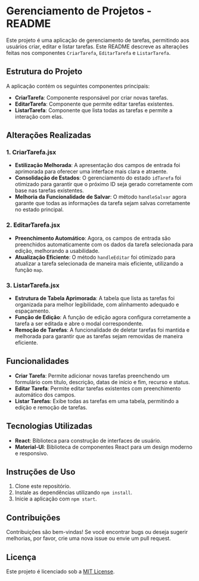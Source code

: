 # Gerenciamento de Projetos - README

Este projeto é uma aplicação de gerenciamento de tarefas, permitindo aos usuários criar, editar e listar tarefas. Este README descreve as alterações feitas nos componentes `CriarTarefa`, `EditarTarefa` e `ListarTarefa`.

## Estrutura do Projeto

A aplicação contém os seguintes componentes principais:

- **CriarTarefa**: Componente responsável por criar novas tarefas.
- **EditarTarefa**: Componente que permite editar tarefas existentes.
- **ListarTarefa**: Componente que lista todas as tarefas e permite a interação com elas.

## Alterações Realizadas

### 1. CriarTarefa.jsx

- **Estilização Melhorada**: A apresentação dos campos de entrada foi aprimorada para oferecer uma interface mais clara e atraente.
- **Consolidação de Estados**: O gerenciamento do estado `idTarefa` foi otimizado para garantir que o próximo ID seja gerado corretamente com base nas tarefas existentes.
- **Melhoria da Funcionalidade de Salvar**: O método `handleSalvar` agora garante que todas as informações da tarefa sejam salvas corretamente no estado principal.

### 2. EditarTarefa.jsx

- **Preenchimento Automático**: Agora, os campos de entrada são preenchidos automaticamente com os dados da tarefa selecionada para edição, melhorando a usabilidade.
- **Atualização Eficiente**: O método `handleEditar` foi otimizado para atualizar a tarefa selecionada de maneira mais eficiente, utilizando a função `map`.

### 3. ListarTarefa.jsx

- **Estrutura de Tabela Aprimorada**: A tabela que lista as tarefas foi organizada para melhor legibilidade, com alinhamento adequado e espaçamento.
- **Função de Edição**: A função de edição agora configura corretamente a tarefa a ser editada e abre o modal correspondente.
- **Remoção de Tarefas**: A funcionalidade de deletar tarefas foi mantida e melhorada para garantir que as tarefas sejam removidas de maneira eficiente.

## Funcionalidades

- **Criar Tarefa**: Permite adicionar novas tarefas preenchendo um formulário com título, descrição, datas de início e fim, recurso e status.
- **Editar Tarefa**: Permite editar tarefas existentes com preenchimento automático dos campos.
- **Listar Tarefas**: Exibe todas as tarefas em uma tabela, permitindo a edição e remoção de tarefas.

## Tecnologias Utilizadas

- **React**: Biblioteca para construção de interfaces de usuário.
- **Material-UI**: Biblioteca de componentes React para um design moderno e responsivo.

## Instruções de Uso

1. Clone este repositório.
2. Instale as dependências utilizando `npm install`.
3. Inicie a aplicação com `npm start`.

## Contribuições

Contribuições são bem-vindas! Se você encontrar bugs ou deseja sugerir melhorias, por favor, crie uma nova issue ou envie um pull request.

## Licença

Este projeto é licenciado sob a [MIT License](LICENSE).
